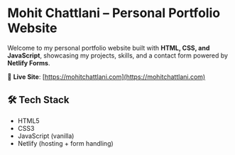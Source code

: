 # Mohit Chattlani – Personal Portfolio Website

Welcome to my personal portfolio website built with **HTML, CSS, and JavaScript**, showcasing my projects, skills, and a contact form powered by **Netlify Forms**.

🔗 **Live Site**: [https://mohitchattlani.com](https://mohitchattlani.com)

## 🛠 Tech Stack

- HTML5
- CSS3
- JavaScript (vanilla)
- Netlify (hosting + form handling)
